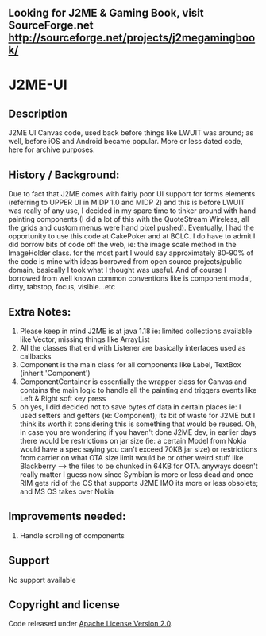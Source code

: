 Looking for J2ME & Gaming Book, visit SourceForge.net http://sourceforge.net/projects/j2megamingbook/
---

# J2ME-UI

## Description
J2ME UI Canvas code, used back before things like LWUIT was around; as well, before iOS and Android became popular.
More or less dated code, here for archive purposes.

## History / Background:
Due to fact that J2ME comes with fairly poor UI support for forms elements  (referring to UPPER UI in MIDP 1.0 and MIDP 2) and this is before LWUIT was really of any use, I decided in my spare time to tinker around with hand painting components 
(I did a lot of this with the QuoteStream Wireless, all the grids and custom menus were hand pixel pushed).  Eventually, I had the
opportunity to use this code at CakePoker and at BCLC.  I do have to admit I did borrow bits of code off the web, ie: the image scale method in the ImageHolder class.
for the most part I would say approximately 80-90% of the code is mine with ideas borrowed from open source projects/public domain, basically I took what I thought was useful.
And of course I borrowed from well known common conventions like is component modal, dirty, tabstop, focus, visible...etc

## Extra Notes:
1.  Please keep in mind J2ME is at java 1.18 ie: limited collections available like Vector, missing things like ArrayList
2.  All the classes that end with Listener are basically interfaces used as callbacks
3.  Component is the main class for all components like Label, TextBox (inherit 'Component')
4.  ComponentContainer is essentially the wrapper class for Canvas and contains the main logic to handle all the painting and triggers events like Left & Right soft key press
5.  oh yes, I did decided not to save bytes of data in certain places ie: I used setters and getters (ie: Component); its bit of waste for J2ME but I think its worth it considering this is
something that would be reused.  Oh, in case you are wondering if you haven't done J2ME dev, in earlier days there would be restrictions on jar size (ie: a certain Model from Nokia would have
a spec saying you can't exceed 70KB jar size) or restrictions from carrier on what OTA size limit would be or other weird stuff like Blackberry --> the files to be chunked in 64KB for OTA.
anyways doesn't really matter I guess now since Symbian is more or less dead and once RIM gets rid of the OS that supports J2ME IMO its more or less obsolete;
and MS OS takes over Nokia

## Improvements needed:
1. Handle scrolling of components

## Support
No support available

## Copyright and license
Code released under [Apache License Version 2.0](https://github.com/jasonlam604/J2ME-UI/blob/master/LICENSE). 
